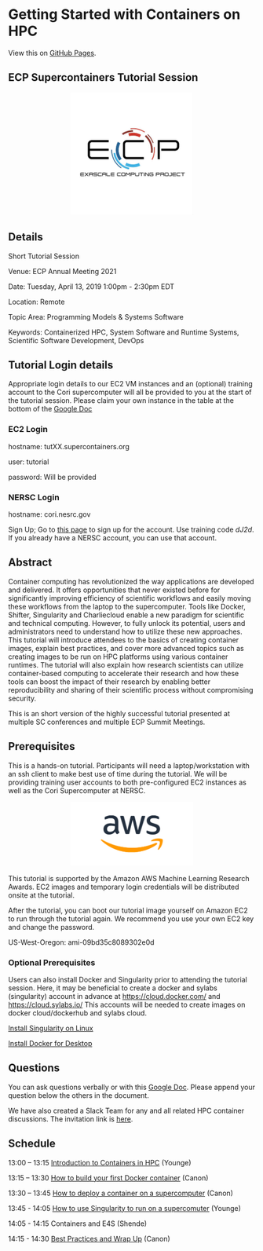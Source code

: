 
# Getting Started with Containers on HPC

View this on [GitHub Pages](https://supercontainers.github.io/ecp-tutorial/).

## ECP Supercontainers Tutorial Session

<div style="text-align:center"><img src="images/ecp.jpg" width="250"></div>

## Details

Short Tutorial Session

Venue: ECP Annual Meeting 2021

Date: Tuesday, April 13, 2019  1:00pm - 2:30pm EDT

Location: Remote

Topic Area: Programming Models & Systems Software

Keywords: Containerized HPC, System Software and Runtime Systems, Scientific Software Development, DevOps


## Tutorial Login details

Appropriate login details to our EC2 VM instances and an (optional) training account to the Cori supercomputer will all be provided to you at the start of the tutorial session. Please claim your own instance in the table at the bottom of the [Google Doc](https://docs.google.com/document/d/1rmi5tSuk_7Q5YVDS1SD7TcxjoEYFgXK-ofvUV2jmL4Y/edit?usp=sharing)

### EC2 Login

hostname: tutXX.supercontainers.org

user: tutorial

password: Will be provided

### NERSC Login

hostname: cori.nesrc.gov

Sign Up; Go to [this page](https://iris.nersc.gov/train) to sign up for the account.  Use training code *dJ2d*.  If you already have a NERSC account, you can use that account.

## Abstract

Container computing has revolutionized the way applications are developed and delivered. It offers opportunities that never existed before for significantly improving efficiency of scientific workflows and easily moving these workflows from the laptop to the supercomputer. Tools like Docker, Shifter, Singularity and Charliecloud enable a new paradigm for scientific and technical computing. However, to fully unlock its potential, users and administrators need to understand how to utilize these new approaches. This tutorial will introduce attendees to the basics of creating container images, explain best practices, and cover more advanced topics such as creating images to be run on HPC platforms using various container runtimes. The tutorial will also explain how research scientists can utilize container-based computing to accelerate their research and how these tools can boost the impact of their research by enabling better reproducibility and sharing of their scientific process without compromising security. 

This is an short version of the highly successful tutorial presented at multiple SC conferences and multiple ECP Summit Meetings.

## Prerequisites

This is a hands-on tutorial. Participants will need a laptop/workstation with an ssh client to make best use of time during the tutorial.  We will be providing training user accounts to both pre-configured EC2 instances as well as the Cori Supercomputer at NERSC.

<div style="text-align:center"><img src="images/AWS_logo.png" width="250"></div>

This tutorial is supported by the Amazon AWS Machine Learning Research Awards. EC2 images and temporary login credentials will be distributed onsite at the tutorial.

After the tutorial, you can boot our tutorial image yourself on Amazon EC2 to run through the tutorial again. We recommend you use your own EC2 key and change the password.

US-West-Oregon: ami-09bd35c8089302e0d


### Optional Prerequisites

Users can also install Docker and Singularity prior to attending the tutorial session. Here, it may be beneficial to create a docker and sylabs (singularity) account in advance at https://cloud.docker.com/ and https://cloud.sylabs.io/ This accounts will be needed to create images on docker cloud/dockerhub and sylabs cloud.

[Install Singularity on Linux](https://sylabs.io/guides/3.3/user-guide/)

[Install Docker for Desktop](https://www.docker.com/products/docker-desktop)

## Questions

You can ask questions verbally or with this [Google Doc](https://docs.google.com/document/d/1rmi5tSuk_7Q5YVDS1SD7TcxjoEYFgXK-ofvUV2jmL4Y/edit?usp=sharing).
Please append your question below the others in the document.

We have also created a Slack Team for any and all related HPC container discussions.  The invitation link is [here](https://join.slack.com/t/hpc-containers/shared_invite/enQtODI3NzY1NDU4OTk5LTUxOTgyOWJmYjIwOWI5YWU2MzBhZDI3Zjc1YmZmMjAxZjgzYzk4ZWEwNmFlNzlkOWI0MGNlZDNlMTBhYTBlOWY).

## Schedule


13:00 – 13:15 [Introduction to Containers in HPC](https://drive.google.com/file/d/1-Zszgfs3PZZUH88XGHy5TrW6jggyh81W/view?usp=sharing) (Younge)

13:15 – 13:30 [How to build your first Docker container](/01-hands-on.md) (Canon)

13:30 – 13:45 [How to deploy a container on a supercomputer](/02-hands-on.md) (Canon)

13:45 - 14:05 [How to use Singularity to run on a supercomuter](/03-hands-on.md) (Younge)

14:05 - 14:15 Containers and E4S (Shende)

14:15 - 14:30 [Best Practices and Wrap Up](https://drive.google.com/file/d/1T1xJzcV1HcCR0sNerGX67zRTX-dt4CdJ/view?usp=sharing) (Canon)
